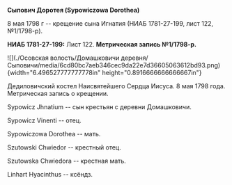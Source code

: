 **Сыпович Доротея (Sypowiczowa Dorothea)**

8 мая 1798 г -- крещение сына Игнатия (НИАБ 1781-27-199, лист 122,
№1/1798-р).

**НИАБ 1781-27-199:** Лист 122. **Метрическая запись №1/1798-р.**

![](./Осовская волость/Домашковичи деревня/Сыповичи/media/6cd80bc7aeb346cec9da22e7d36605063612bd93.png){width="6.496527777777778in"
height="0.8916666666666667in"}

Дедиловичский костел Наисвятейшего Сердца Иисуса. 8 мая 1798 года.
Метрическая запись о крещении.

Sypowicz Jhnatium -- сын крестьян с деревни Домашковичи.

Sypowicz Vinenti -- отец.

Sypowiczowa Dorothea -- мать.

Szutowski Chwiedor -- крестный отец.

Szutowska Chwiedora -- крестная мать.

Linhart Hyacinthus -- ксёндз.
